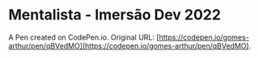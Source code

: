 # Mentalista - Imersão Dev 2022 

A Pen created on CodePen.io. Original URL: [https://codepen.io/gomes-arthur/pen/qBVedMO](https://codepen.io/gomes-arthur/pen/qBVedMO).


